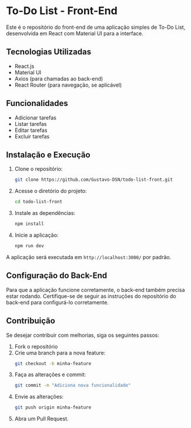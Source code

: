# To-Do List - Front-End

Este é o repositório do front-end de uma aplicação simples de To-Do List, desenvolvida em React com Material UI para a interface.

## Tecnologias Utilizadas
- React.js
- Material UI
- Axios (para chamadas ao back-end)
- React Router (para navegação, se aplicável)

## Funcionalidades
- Adicionar tarefas
- Listar tarefas
- Editar tarefas
- Excluir tarefas

## Instalação e Execução

1. Clone o repositório:
   ```sh
   git clone https://github.com/Gustavo-DSN/todo-list-front.git
   ```

2. Acesse o diretório do projeto:
   ```sh
   cd todo-list-front
   ```

3. Instale as dependências:
   ```sh
   npm install
   ```

4. Inicie a aplicação:
   ```sh
   npm run dev
   ```

A aplicação será executada em `http://localhost:3000/` por padrão.

## Configuração do Back-End
Para que a aplicação funcione corretamente, o back-end também precisa estar rodando. Certifique-se de seguir as instruções do repositório do back-end para configurá-lo corretamente.

## Contribuição
Se desejar contribuir com melhorias, siga os seguintes passos:
1. Fork o repositório
2. Crie uma branch para a nova feature:
   ```sh
   git checkout -b minha-feature
   ```
3. Faça as alterações e commit:
   ```sh
   git commit -m "Adiciona nova funcionalidade"
   ```
4. Envie as alterações:
   ```sh
   git push origin minha-feature
   ```
5. Abra um Pull Request.


